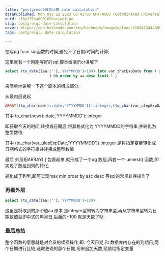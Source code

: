 ```yaml
---
title: "postgresql日期计算 date calculation"
datePublished: Mon May 22 2023 05:42:06 GMT+0000 (Coordinated Universal Time)
cuid: clhyf77ka000109kwciwafjpq
slug: postgresql-date-calculation
cover: https://cdn.hashnode.com/res/hashnode/image/upload/v1684734448097/2d8587de-ee8d-418d-b4c6-d48d3b10f8ba.png
tags: postgresql, date-calculation

---
```


在写pg func sql函数的时候,避免不了日期/时间的计算;

这里就有一个刚刚写好的sql 脚本给演示or讲解下

```sql
select (to_date((aa||''),'YYYYMMDD')+100) into var_thatExpDate from ( select (unnest(ARRAY[(to_char(now()::date,'YYYYMMDD'))::integer,(to_char(var_ulepExpDate,'YYYYMMDD'))::integer])) aa
                    ) bb order by aa desc limit 1 ;    
```

来简单地讲解一下这个脚本的组成部分:

从最内层说起

```sql
ARRAY[(to_char(now()::date,'YYYYMMDD'))::integer,(to_char(var_ulepExpDate,'YYYYMMDD'))::integer]
```

其中 to\_char(now()::date,'YYYYMMDD')::integer

即获取今天的时间,转换成日期后,将其格式化为 YYYYMMDD的字符串,并转化为整型数值;

其中 (to\_char(var\_ulepExpDate,'YYYYMMDD'))::integer 是将指定变量转化成日期格式的字符串并转换成整型数值

最后 外层用ARRAY\[ \] 包裹起来,就形成了一个pg 数组,再套一个 unnest() 函数,即实现了数组到列的转化;

转化成了列型,即可实现max min order by asc desc 等sql的常规排序操作了

### 再看外层

```sql
select (to_date((aa||''),'YYYYMMDD')+100)
```

这里是将取到的那个值aa 原本 是integer型的转为字符串型,再从字符串型转为日期数值型即中式的年月日,后面的+100 就是天数了哒

### 最后总结

整个函数的意思就是对会员的续费操作,即: 今天日期,和 数据库内存在的到期日,两个日期进行比较,选取更晚的那个日期,用来追加天数,赋值给指定变量
